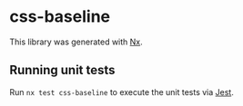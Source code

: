 # css-baseline

This library was generated with [Nx](https://nx.dev).

## Running unit tests

Run `nx test css-baseline` to execute the unit tests via [Jest](https://jestjs.io).
